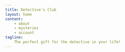 ```yaml
---
title: Detective's Club
layout: home 
content:
    - about
    - mysteries
    - account
tagline:
    The perfect gift for the detective in your life!
---
```


